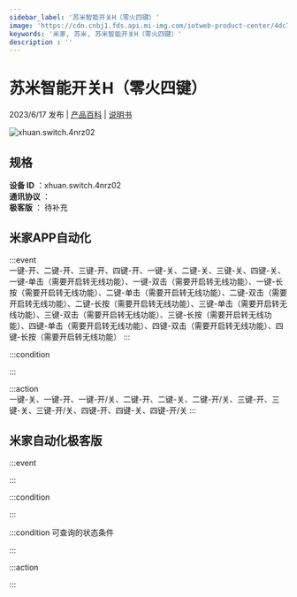```yaml
---
sidebar_label: '苏米智能开关H（零火四键）'
image: 'https://cdn.cnbj1.fds.api.mi-img.com/iotweb-product-center/4dc72a35d9b847298a9ac530da2a1fcc_1684492157490.png?GalaxyAccessKeyId=AKVGLQWBOVIRQ3XLEW&Expires=9223372036854775807&Signature=fRmG+BEdmLnpb1UWzIp6LJbrgcM='
keywords: '米家, 苏米, 苏米智能开关H（零火四键）'
description : ''
---
```

# 苏米智能开关H（零火四键）

2023/6/17 发布 | [产品百科](https://home.mi.com/webapp/content/baike/product/index.html?model=xhuan.switch.4nrz02/) | [说明书](https://home.mi.com/views/introduction.html?model=xhuan.switch.4nrz02&region=cn)

![xhuan.switch.4nrz02](https://cdn.cnbj1.fds.api.mi-img.com/iotweb-product-center/4dc72a35d9b847298a9ac530da2a1fcc_1684492157490.png?GalaxyAccessKeyId=AKVGLQWBOVIRQ3XLEW&Expires=9223372036854775807&Signature=fRmG+BEdmLnpb1UWzIp6LJbrgcM=)

## 规格  
> 
**设备 ID** ：xhuan.switch.4nrz02  
**通讯协议** ：  
**极客版**  ： 待补充 


## 米家APP自动化  

:::event  
一键-开、二键-开、三键-开、四键-开、一键-关、二键-关、三键-关、四键-关、一键-单击（需要开启转无线功能）、一键-双击（需要开启转无线功能）、一键-长按（需要开启转无线功能）、二键-单击（需要开启转无线功能）、二键-双击（需要开启转无线功能）、二键-长按（需要开启转无线功能）、三键-单击（需要开启转无线功能）、三键-双击（需要开启转无线功能）、三键-长按（需要开启转无线功能）、四键-单击（需要开启转无线功能）、四键-双击（需要开启转无线功能）、四键-长按（需要开启转无线功能）
:::

:::condition  

:::

:::action   
一键-关、一键-开、一键-开/关、二键-开、二键-关、二键-开/关、三键-开、三键-关、三键-开/关、四键-开、四键-关、四键-开/关
:::

## 米家自动化极客版  

:::event  

:::

:::condition  

:::

:::condition 可查询的状态条件  

:::

:::action  

:::

        
